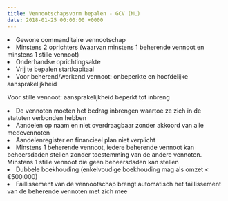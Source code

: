 ```yaml
---
title: Vennootschapsvorm bepalen - GCV (NL)
date: 2018-01-25 00:00:00 +0000
---
```

<li>Gewone commanditaire vennootschap</li> 

<li>Minstens 2 oprichters (waarvan minstens 1 beherende vennoot en minstens 1 stille vennoot)</li> 

<li>Onderhandse oprichtingsakte</li>

<li>Vrij te bepalen startkapitaal</li> 

<li>Voor beherend/werkend vennoot: onbeperkte en hoofdelijke aansprakelijkheid

Voor stille vennoot: aansprakelijkheid beperkt tot inbreng</li> 

<li>De vennoten moeten het bedrag inbrengen waartoe ze zich in de statuten verbonden hebben</li> 

<li>Aandelen op naam en niet overdraagbaar zonder akkoord van alle medevennoten</li>

<li>Aandelenregister en financieel plan niet verplicht</li>

<li>Minstens 1 beherende vennoot, iedere beherende vennoot kan beheersdaden stellen zonder toestemming van de andere vennoten. Minstens 1 stille vennoot die geen beheersdaden kan stellen</li>

<li>Dubbele boekhouding (enkelvoudige boekhouding mag als omzet < €500.000)</li>

<li> Faillissement van de vennootschap brengt automatisch het faillissement van de beherende vennoten met zich mee</li>